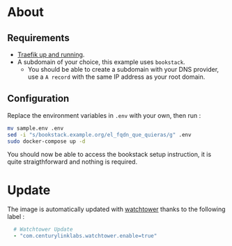 # About

## Requirements

* [Traefik up and running](../traefik).
* A subdomain of your choice, this example uses `bookstack`.
  * You should be able to create a subdomain with your DNS provider, use a `A record` with the same IP address as your root domain.

## Configuration

Replace the environment variables in `.env` with your own, then run :

```bash
mv sample.env .env
sed -i "s/bookstack.example.org/el_fqdn_que_quieras/g" .env
sudo docker-compose up -d
```

You should now be able to access the bookstack setup instruction, it is quite straigthforward and nothing is required. 

# Update

The image is automatically updated with [watchtower](../watchtower) thanks to the following label :

```yaml
  # Watchtower Update
  - "com.centurylinklabs.watchtower.enable=true"
```
